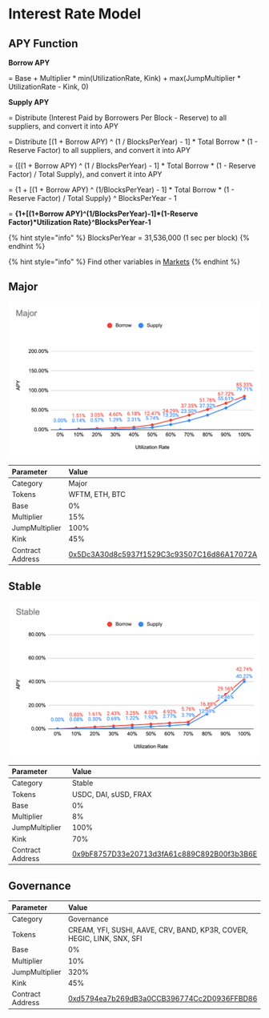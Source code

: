 # Interest Rate Model

## APY Function

**Borrow APY**

= Base + Multiplier \* min\(UtilizationRate, Kink\) + max\(JumpMultiplier \* UtilizationRate - Kink, 0\)



**Supply APY**

= Distribute \(Interest Paid by Borrowers Per Block - Reserve\) to all suppliers, and convert it into APY

= Distribute \[\(1 + Borrow APY\) ^ \(1 / BlocksPerYear\) - 1\] \* Total Borrow \* \(1 - Reserve Factor\) to all suppliers, and convert it into APY

= {\[\(1 + Borrow APY\) ^ \(1 / BlocksPerYear\) - 1\] \* Total Borrow \* \(1 - Reserve Factor\) / Total Supply}, and convert it into APY

= {1 + \[\(1 + Borrow APY\) ^ \(1/BlocksPerYear\) - 1\] \* Total Borrow \* \(1 - Reserve Factor\) / Total Supply} ^ BlocksPerYear - 1

= **{1+\[\(1+Borrow APY\)^\(1/BlocksPerYear\)-1\]\*\(1-Reserve Factor\)\*Utilization Rate}^BlocksPerYear-1**

{% hint style="info" %}
BlocksPerYear = 31,536,000 \(1 sec per block\)
{% endhint %}

{% hint style="info" %}
Find other variables in [Markets](https://app.cream.finance/markets)
{% endhint %}

## Major

![](../.gitbook/assets/jie-tu-20210304-18.26.11.png)

| Parameter | Value |
| :--- | :--- |
| Category | Major |
| Tokens | WFTM, ETH, BTC |
| Base | 0% |
| Multiplier | 15% |
| JumpMultiplier | 100% |
| Kink | 45% |
| Contract Address | [0x5Dc3A30d8c5937f1529C3c93507C16d86A17072A](https://ftmscan.com/address/0x5Dc3A30d8c5937f1529C3c93507C16d86A17072A#readContract) |

## Stable

![](../.gitbook/assets/jie-tu-20210304-18.26.24.png)

| Parameter | Value |
| :--- | :--- |
| Category | Stable |
| Tokens | USDC, DAI, sUSD, FRAX |
| Base | 0% |
| Multiplier | 8% |
| JumpMultiplier | 100% |
| Kink | 70% |
| Contract Address | [0x9bF8757D33e20713d3fA61c889C892B00f3b3B6E](https://ftmscan.com/address/0x9bf8757d33e20713d3fa61c889c892b00f3b3b6e#readContract) |

## Governance

| Parameter | Value |
| :--- | :--- |
| Category | Governance |
| Tokens | CREAM, YFI, SUSHI, AAVE, CRV, BAND, KP3R, COVER, HEGIC, LINK, SNX, SFI |
| Base | 0% |
| Multiplier | 10% |
| JumpMultiplier | 320% |
| Kink | 45% |
| Contract Address | [0xd5794ea7b269dB3a0CCB396774Cc2D0936FFBD86](https://ftmscan.com/address/0xd5794ea7b269dB3a0CCB396774Cc2D0936FFBD86#readContract) |

